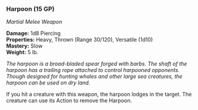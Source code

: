### Harpoon (15 GP)
*Martial Melee Weapon*  

**Damage:** 1d8 Piercing  
**Properties:** Heavy, Thrown (Range 30/120), Versatile (1d10)  
**Mastery:** Slow  
**Weight:** 5 lb.

*The harpoon is a broad-bladed spear forged with barbs. The shaft of the harpoon has a trailing rope attached to control harpooned opponents. Though designed for hunting whales and other large sea creatures, the harpoon can be used on dry land.*

If you hit a creature with this weapon, the harpoon lodges in the target. The creature can use its Action to remove the Harpoon.